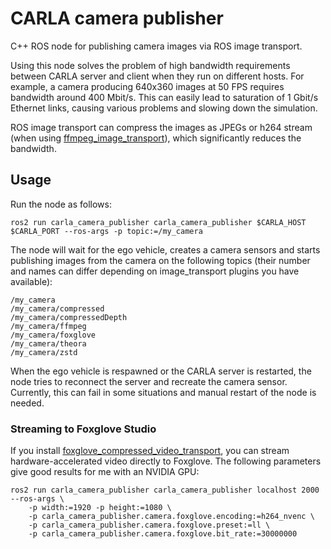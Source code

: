 # CARLA camera publisher

C++ ROS node for publishing camera images via ROS image transport.

Using this node solves the problem of high bandwidth requirements
between CARLA server and client when they run on different hosts. For
example, a camera producing 640x360 images at 50 FPS requires
bandwidth around 400 Mbit/s. This can easily lead to saturation of
1 Gbit/s Ethernet links, causing various problems and slowing down the
simulation.

ROS image transport can compress the images as JPEGs or h264 stream
(when using [ffmpeg_image_transport][]), which significantly reduces
the bandwidth.

## Usage

Run the node as follows:

    ros2 run carla_camera_publisher carla_camera_publisher $CARLA_HOST $CARLA_PORT --ros-args -p topic:=/my_camera

The node will wait for the ego vehicle, creates a camera sensors and
starts publishing images from the camera on the following topics
(their number and names can differ depending on image_transport
plugins you have available):

    /my_camera
    /my_camera/compressed
    /my_camera/compressedDepth
    /my_camera/ffmpeg
    /my_camera/foxglove
    /my_camera/theora
    /my_camera/zstd

When the ego vehicle is respawned or the CARLA server is restarted,
the node tries to reconnect the server and recreate the camera sensor.
Currently, this can fail in some situations and manual restart of the
node is needed.

### Streaming to Foxglove Studio

If you install [foxglove_compressed_video_transport][], you can stream
hardware-accelerated video directly to Foxglove. The following
parameters give good results for me with an NVIDIA GPU:

    ros2 run carla_camera_publisher carla_camera_publisher localhost 2000 --ros-args \
        -p width:=1920 -p height:=1080 \
        -p carla_camera_publisher.camera.foxglove.encoding:=h264_nvenc \
        -p carla_camera_publisher.camera.foxglove.preset:=ll \
        -p carla_camera_publisher.camera.foxglove.bit_rate:=30000000

[ffmpeg_image_transport]: https://github.com/ros-misc-utilities/ffmpeg_image_transport/
[foxglove_compressed_video_transport]: https://github.com/ros-misc-utilities/foxglove_compressed_video_transport/
